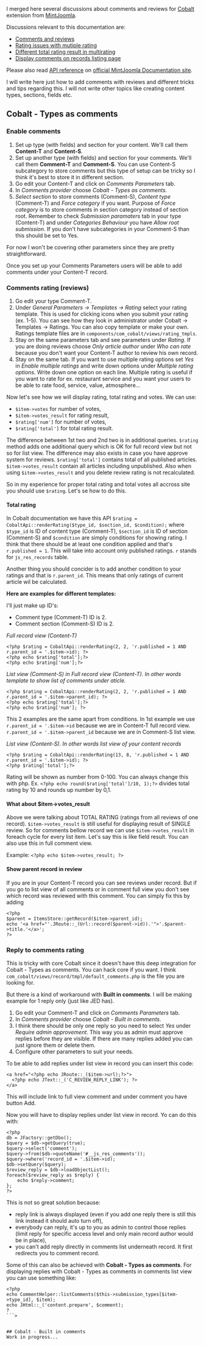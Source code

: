I merged here several discussions about comments and reviews for [Cobalt](http://www.mintjoomla.com/joomla-components/cobalt.html) extension from [MintJoomla](http://www.mintjoomla.com).

Discussions relevant to this documentation are:
- [Comments and reviews](http://www.mintjoomla.com/support/community-forum/user-item/1089-klox7/48-cobalt-8/3140-comments-and-reviews.html)
- [Rating issues with mutiple rating](http://www.mintjoomla.com/support/community-forum/user-item/1089-klox7/48-cobalt-8/4707-rating-issues-with-mutiple-rating.html)
- [Different total rating result in multirating](http://www.mintjoomla.com/support/community-forum/user-item/1089-klox7/48-cobalt-8/3269-different-total-rating-result-in-multirating.html)
- [Display comments on records listing page](http://www.mintjoomla.com/support/community-forum/user-item/3819-btech/48-cobalt-8/3630-display-comments-on-records-listing-page.html)

Please also read [API reference](http://docs.mintjoomla.com/en/cobalt/api-reference/) on [official MintJoomla Documentation site](http://docs.mintjoomla.com/).

I will write here just how to add comments with reviews and different tricks and tips regarding this. I will not write other topics like creating content types, sections, fields etc.

## Cobalt - Types as comments

### Enable comments

1. Set up type (with fields) and section for your content. We'll call them **Content-T** and **Content-S**.
2. Set up another type (with fields) and section for your comments. We'll call them **Comment-T** and **Comment-S**. You can use Content-S subcategory to store comments but this type of setup can be tricky so I think it's best to store it in different section.
3. Go edit your Content-T and click on *Comments Parameters* tab.
4. In *Comments provider* choose *Cobalt - Types as comments*.
5. *Select section* to store comments (Comment-S), *Content type* (Comment-T) and *Force category* if you want. Purpose of *Force category* is to store comments in section category instead of section root. Remember to check *Submission paramaters* tab in your type (Content-T) and under *Categories Behaviour* you have *Allow root submission*. If you don't have subcategories in your Comment-S than this should be set to Yes.

For now I won't be covering other parameters since they are pretty straightforward.

Once you set up your Comments Parameters users will be able to add comments under your Content-T record.


### Comments rating (reviews)

1. Go edit your type Comment-T.
2. Under *General Parameters -> Templates -> Rating* select your rating template. This is used for clicking icons when you submit your rating (ex. 1-5). You can see how they look in administrator under Cobalt -> Templates -> Ratings. You can also copy template or make your own. Ratings template files are in `components/com_cobalt/views/rating_tmpls`.
3. Stay on the same parameters tab and see parameters under *Rating*. If you are doing reviews choose *Only article author* under *Who can rate* because you don't want your Content-T author to review his own record.
4. Stay on the same tab. If you want to use multiple rating options set *Yes* in *Enable multiple ratings* and write down options under *Multiple rating options*. Write down one option on each line. Multiple rating is useful if you want to rate for ex. restaurant service and you want your users to be able to rate food, service, value, atmosphere...

Now let's see how we will display rating, total rating and votes. We can use:
* `$item->votes` for number of votes,
* `$item->votes_result` for rating result,
* `$rating['num']` for number of votes,
* `$rating['total']` for total rating result.

The difference between 1st two and 2nd two is in additional queries. `$rating` method adds one additional query which is OK for full record view but not so for list view.
The difference may also exists in case you have approve system for reviews. `$rating['total']` contains total of all published articles. `$item->votes_result` contain all articles including unpublished. Also when using `$item->votes_result` and you delete review rating is not recalculated.

So in my experience for proper total rating and total votes all accross site you should use `$rating`. Let's se how to do this.

#### Total rating

In Cobalt documentation we have this API `$rating = CobaltApi::renderRating($type_id, $section_id, $condition);` where `$type_id` is ID of content type (Comment-T), `$section_id` is ID of section (Comment-S) and `$condition` are simply conditions for showing rating. I think that there should be at least one condition applied and that's `r.published = 1`. This will take into account only published ratings. `r` stands for `js_res_records` table.

Another thing you should concider is to add another condition to your ratings and that is `r.parent_id`. This means that only ratings of current article wil be calculated.

**Here are examples for different templates:**

I'll just make up ID's:
* Comment type (Comment-T) ID is 2.
* Comment section (Comment-S) ID is 2.

*Full record view (Content-T)*
```
<?php $rating = CobaltApi::renderRating(2, 2, 'r.published = 1 AND r.parent_id = '.$item->id); ?>
<?php echo $rating['total'];?>
<?php echo $rating['num'];?>
```

*List view (Comment-S) in Full record view (Content-T). In other words template to show list of comments under aticle.*
```
<?php $rating = CobaltApi::renderRating(2, 2, 'r.published = 1 AND r.parent_id = '.$item->parent_id); ?>
<?php echo $rating['total'];?>
<?php echo $rating['num']; ?>
```

This 2 examples are the same apart from conditions. In 1st example we use `r.parent_id = '.$item->id` because we are in Content-T full record view. `r.parent_id = '.$item->parent_id` because we are in Comment-S list view.

*List view (Content-S). In other words list view of your content records*

```
<?php $rating = CobaltApi::renderRating(13, 8, 'r.published = 1 AND r.parent_id = '.$item->id); ?> 
<?php $rating['total'];?>
```

Rating will be shown as number from 0-100. You can always change this with php. 
Ex. `<?php echo round($rating['total']/10, 1);?>` divides total rating by 10 and rounds up number by 0,1.

#### What about $item->votes_result

Above we were talking about TOTAL RATING (ratings from all reviews of one record). `$item->votes_result` is still useful for displaying result of SINGLE review. So for comments bellow record we can use `$item->votes_result` in foreach cycle for every list item. Let's say this is like field result. You can also use this in full comment view.

Example: `<?php echo $item->votes_result; ?>`

#### Show parent record in review

If you are in your Content-T record you can see reviews under record. But if you go to list view of all comments or in comment full view you don't see which record was reviewed with this comment. You can simply fix this by adding
```
<?php
$parent = ItemsStore::getRecord($item->parent_id);
echo '<a href="'.JRoute::_(Url::record($parent->id)).'">'.$parent->title.'</a>';
?>
```

### Reply to comments rating

This is tricky with core Cobalt since it doesn't have this deep integration for Cobalt - Types as comments. You can hack core if you want. I think `com_cobalt/views/record/tmpl/default_comments.php` is the file you are looking for.

But there is a kind of workaround with **Built in comments**. I will be making example for 1 reply only (just like JED has).

1. Go edit your Comment-T and click on *Comments Parameters* tab.
2. In *Comments provider* choose *Cobalt - Built in comments*.
3. I think there should be only one reply so you need to select *Yes* under *Require admin approvement*. This way you as admin must approve replies before they are visible. If there are many replies added you can just ignore them or delete them.
4. Configure other parameters to suit your needs.

To be able to add replies under list view in record you can insert this code:
```
<a href="<?php echo JRoute::_($item->url);?>">
  <?php echo JText::_('C_REVIEW_REPLY_LINK'); ?>
</a>
```
This will include link to full view comment and under comment you have button Add.

Now you will have to display replies under list view in record. Yo can do this with:
```
<?php
db = JFactory::getDbo();
$query = $db->getQuery(true);
$query->select('comment');
$query->from($db->quoteName('#__js_res_comments'));
$query->where('record_id = '.$item->id); 
$db->setQuery($query);
$review_reply = $db->loadObjectList();
foreach($review_reply as $reply) { 
	echo $reply->comment;
};
?>
```

This is not so great solution because:
* reply link is always displayed (even if you add one reply there is still this link instead it should auto turn off),
* everybody can reply, it's up to you as admin to control those replies (limit reply for specific access level and only main record author would be in place),
* you can't add reply directly in comments list underneath record. It first redirects you to comment record.

Some of this can also be achieved with **Cobalt - Types as comments**. For displaying replies with Cobalt - Types as comments in comments list view you can use something like:
```
<?php 
echo CommentHelper::listComments($this->submission_types[$item->type_id], $item); 
echo JHtml::_('content.prepare', $comment);
?
```>


## Cobalt - Built in comments
Work in progress...
